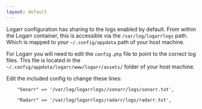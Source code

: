 ```yaml
---
layout: default
---
```


Logarr configuration has sharing to the logs enabled by default. From within the Logarr container, this is accessible via the `/var/log/logarrlogs` path. Which is mapped to your `~/.config/appdata` path of your host machine.

For Logarr you will need to edit the `config.php` file to point to the correct log files. This file is located in the `~/.config/appdata/logarr/www/logarr/assets/` folder of your host machine.


Edit the included config to change these lines:
```
    "Sonarr" => '/var/log/logarrlogs//sonarr/logs/sonarr.txt',

    "Radarr" => '/var/log/logarrlogs/radarr/logs/radarr.txt',

```
